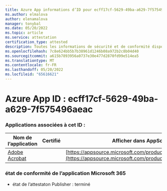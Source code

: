 ```yaml
---
title: Azure App informations d’ID pour ecff17cf-5629-49ba-a629-7f575496aeac
ms.author: elmalova
author: elenamalova
manager: tonybal
ms.date: 05/20/2022
ms.topic: article
ms.service: attestation
certification_type: attested
description: Toutes les informations de sécurité et de conformité disponibles pour ecff17cf-5629-49ba-a629-7f575496aeac.
ms.openlocfilehash: 7c8e624bb5b7b38961d1246b08a972b2c8b04d40
ms.sourcegitcommit: a615b7893956a0737e30e477d2870fd99e514ea5
ms.translationtype: MT
ms.contentlocale: fr-FR
ms.lasthandoff: 05/20/2022
ms.locfileid: "65616621"
---
```

# <a name="azure-app-id-ecff17cf-5629-49ba-a629-7f575496aeac"></a>Azure App ID : ecff17cf-5629-49ba-a629-7f575496aeac


### <a name="apps-associated-with-this-id"></a>Applications associées à cet ID :
| **Nom de l’application** | **Certifié** | **Afficher dans AppSource** |
|--------------|---------------|-----------------------|
| [Adobe Acrobat](../forward/WA200002564.md) |  | [https://appsource.microsoft.com/product/office/WA200002564](https://appsource.microsoft.com/product/office/WA200002564) |

### <a name="microsoft-365-app-compliance-status"></a>état de conformité de l’application Microsoft 365
- état de l’attestaton Publisher : terminé
